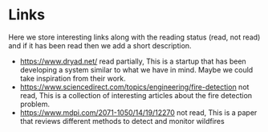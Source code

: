 # Links

Here we store interesting links along with the reading status (read, not read) and if it has been read then we add a short description.

- https://www.dryad.net/ read partially, This is a startup that has been developing a system similar to what we have in mind. Maybe we could take inspiration from their work.
- https://www.sciencedirect.com/topics/engineering/fire-detection not read, This is a collection of interesting articles about the fire detection problem.
- https://www.mdpi.com/2071-1050/14/19/12270 not read, This is a paper that reviews different methods to detect and monitor wildfires
